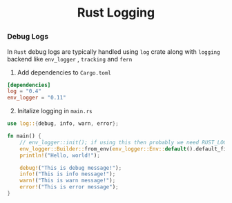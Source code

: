 <h1 style="text-align:center;"> Rust Logging </p>

### Debug Logs

In `Rust` debug logs are typically handled using `log` crate along with `logging` backend like `env_logger` , `tracking` and `fern`

1. Add dependencies to `Cargo.toml`

```toml
[dependencies]
log = "0.4"
env_logger = "0.11"
```

2. Initalize logging in `main.rs`

```rust
use log::{debug, info, warn, error};

fn main() {
    // env_logger::init(); if using this then probably we need RUST_LOG=debug cargo run
    env_logger::Builder::from_env(env_logger::Env::default().default_filter_or("debug")).init(); // Using it debug logs will be enabled
    println!("Hello, world!");

    debug!("This is debug message!");
    info!("This is info message!");
    warn!("This is warn message!");
    error!("This is error message");
}
```
